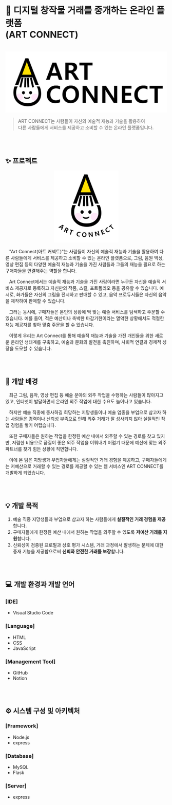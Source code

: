# 🎨 디지털 창작물 거래를 중개하는 온라인 플랫폼 </br> (ART CONNECT)

</br>![image](https://github.com/dev-sohyeon/open-SW-contest/blob/028f78eb05b9a15c1812002fd9865cfb5cbef3b5/%EB%A1%9C%EA%B3%A0%20%EB%94%94%EC%9E%90%EC%9D%B8/%EB%A1%9C%EA%B3%A0_%EC%82%AC%EA%B0%81ver.png)

> ART CONNECT는 사람들이 자신의 예술적 재능과 기술을 활용하여 </br>
> 다른 사람들에게 서비스를 제공하고 소비할 수 있는 온라인 플랫폼입니다.

</br>
</br>


## ✨ 프로젝트 

<div align="center">
  <img src="https://github.com/dev-sohyeon/open-SW-contest/blob/7e95ad094886bfa5879bea0c437ba82b53f61f4a/%EB%A1%9C%EA%B3%A0%20%EB%94%94%EC%9E%90%EC%9D%B8/%EB%A1%9C%EA%B3%A0_%EB%91%A5%EA%B7%BCver.png" alt="로고(둥근ver)" width="200">
</div>

&nbsp;&nbsp; "Art Connect(아트 커넥트)"는 사람들이 자신의 예술적 재능과 기술을 활용하여 다른 사람들에게 서비스를 제공하고 소비할 수 있는 온라인 플랫폼으로, 그림, 음원 믹싱, 영상 편집 등의 다양한 예술적 재능과 기술을 가진 사람들과 그들의 재능을 필요로 하는 구매자들을 연결해주는 역할을 합니다.

&nbsp;&nbsp; Art Connect에서는 예술적 재능과 기술을 가진 사람이라면 누구든 자신을 예술적 서비스 제공자로 등록하고 자신만의 작품, 스킬, 포트폴리오 등을 공유할 수 있습니다. 예시로, 화가들은 자신의 그림을 전시하고 판매할 수 있고, 음악 프로듀서들은 자신의 음악을 제작하여 판매할 수 있습니다.

&nbsp;&nbsp; 그러는 동시에, 구매자들은 본인의 상황에 딱 맞는 예술 서비스를 탐색하고 주문할 수 있습니다. 예를 들어, 적은 예산이나 촉박한 마감기한이라는 열악한 상황에서도 적절한 재능 제공자를 찾아 맞춤 주문을 할 수 있습니다.

&nbsp;&nbsp; 이렇게 우리는 Art Connect를 통해 예술적 재능과 기술을 가진 개인들을 위한 새로운 온라인 생태계를 구축하고, 예술과 문화의 발전을 촉진하며, 사회적 연결과 경제적 성장을 도모할 수 있습니다.

</br>
</br>

## 💭 개발 배경

&nbsp;&nbsp; 최근 그림, 음악, 영상 편집 등 예술 분야의 외주 작업을 수행하는 사람들이 많아지고 있고, 인터넷이 발달하면서 온라인 외주 작업에 대한 수요도 늘어나고 있습니다.

&nbsp;&nbsp; 하지만 예술 직종에 종사하길 희망하는 지망생들이나 예술 업종을 부업으로 삼고자 하는 사람들은 경력이나 신뢰성 부족으로 인해 외주 거래가 잘 성사되지 않아 실질적인 작업 경험을 쌓기 어렵습니다.

&nbsp;&nbsp; 또한 구매자들은 원하는 작업을 한정된 예산 내에서 외주할 수 있는 경로를 찾고 있지만, 저렴한 비용으로 품질이 좋은 외주 작업을 이뤄내기 어렵기 때문에 예산에 맞는 외주 파트너를 찾기 힘든 상황에 직면합니다.

&nbsp;&nbsp; 이에 본 팀은 지망생과 부업자들에게는 실질적인 거래 경험을 제공하고, 구매자들에게는 저예산으로 거래할 수 있는 경로를 제공할 수 있는 웹 서비스인 ART CONNECT를 개발하게 되었습니다.

</br>
</br>

## 💡 개발 목적
1. 예술 직종 지망생들과 부업으로 삼고자 하는 사람들에게 <b>실질적인 거래 경험을 제공</b>합니다.
2. 구매자들에게 한정된 예산 내에서 원하는 작업을 외주할 수 있도록 <b>저예산 거래를 지원</b>합니다.
3. 신뢰성이 검증된 프로필과 상호 평가 시스템, 거래 과정에서 발생하는 문제에 대한 중재 기능을 제공함으로써 <b>신뢰와 안전한 거래를 보장</b>합니다.

</br>
</br>

## 💻 개발 환경과 개발 언어
### [IDE]
- Visual Studio Code

### [Language]
- HTML
- CSS
- JavaScript 

### [Management Tool]
- GitHub
- Notion

</br>
</br>

## ⚙ 시스템 구성 및 아키텍처
### [Framework]
- Node.js
- express

### [Database]
- MySQL
- Flask

### [Server]
- express

